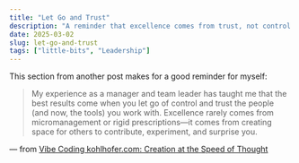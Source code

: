 ```yaml
---
title: "Let Go and Trust"
description: "A reminder that excellence comes from trust, not control."
date: 2025-03-02
slug: let-go-and-trust
tags: ["little-bits", "Leadership"]
---
```


This section from another post makes for a good reminder for myself: 

> My experience as a manager and team leader has taught me that the best results come when you let go of control and trust the people (and now, the tools) you work with. Excellence rarely comes from micromanagement or rigid prescriptions—it comes from creating space for others to contribute, experiment, and surprise you.

— from [Vibe Coding kohlhofer.com: Creation at the Speed of Thought](/blog/vibe-coding-kohlhofer) 